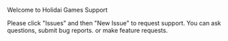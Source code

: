 Welcome to Holidai Games Support

Please click "Issues" and then "New Issue" to request support.  You can ask questions, submit bug reports. or make feature requests.
